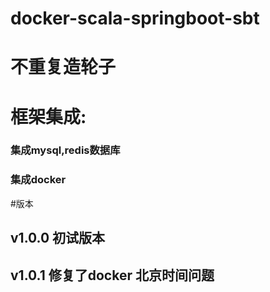 # docker-scala-springboot-sbt

# 不重复造轮子
# 框架集成:
### 集成mysql,redis数据库
### 集成docker 

#版本
## v1.0.0 初试版本
## v1.0.1 修复了docker 北京时间问题
